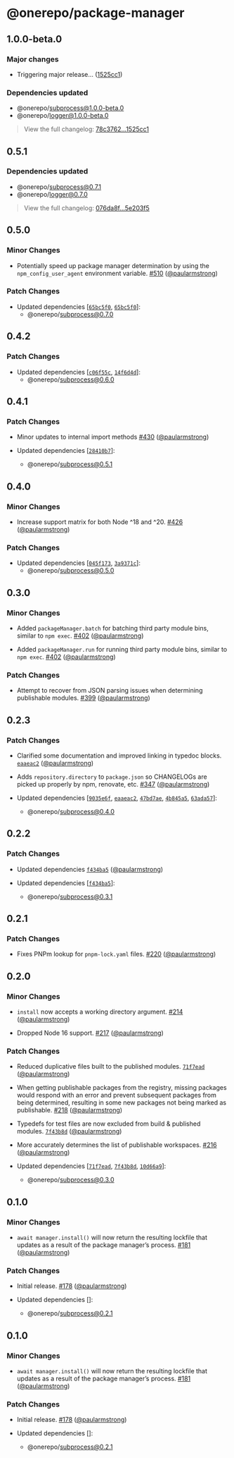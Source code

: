 # @onerepo/package-manager

## 1.0.0-beta.0

### Major changes

- Triggering major release… ([1525cc1](https://github.com/paularmstrong/onerepo/commit/1525cc1e51b571bc86ed4dbfd71864217881ff88))

### Dependencies updated

- @onerepo/subprocess@1.0.0-beta.0
- @onerepo/logger@1.0.0-beta.0

> View the full changelog: [78c3762...1525cc1](https://github.com/paularmstrong/onerepo/compare/78c37627cffe8d026958ec949eda9ab0d9c29cf8...1525cc1e51b571bc86ed4dbfd71864217881ff88)

## 0.5.1

### Dependencies updated

- @onerepo/subprocess@0.7.1
- @onerepo/logger@0.7.0

> View the full changelog: [076da8f...5e203f5](https://github.com/paularmstrong/onerepo/compare/076da8f7e96c37fdbd5af4e6772778207073136d...5e203f559b5aca1f45427729a59764d3a47952b5)

## 0.5.0

### Minor Changes

- Potentially speed up package manager determination by using the `npm_config_user_agent` environment variable. [#510](https://github.com/paularmstrong/onerepo/pull/510) ([@paularmstrong](https://github.com/paularmstrong))

### Patch Changes

- Updated dependencies [[`65bc5f0`](https://github.com/paularmstrong/onerepo/commit/65bc5f0267abb728ea603f43a7e68e4e1996709c), [`65bc5f0`](https://github.com/paularmstrong/onerepo/commit/65bc5f0267abb728ea603f43a7e68e4e1996709c)]:
  - @onerepo/subprocess@0.7.0

## 0.4.2

### Patch Changes

- Updated dependencies [[`c06f55c`](https://github.com/paularmstrong/onerepo/commit/c06f55c0e1c09c257c0c607f0190221765695149), [`14f6d4d`](https://github.com/paularmstrong/onerepo/commit/14f6d4d13a4e88fb52cf4ed168fda4eae3c5311d)]:
  - @onerepo/subprocess@0.6.0

## 0.4.1

### Patch Changes

- Minor updates to internal import methods [#430](https://github.com/paularmstrong/onerepo/pull/430) ([@paularmstrong](https://github.com/paularmstrong))

- Updated dependencies [[`28410b7`](https://github.com/paularmstrong/onerepo/commit/28410b7cfaeed011c7e01973acb041a7d3aa984c)]:
  - @onerepo/subprocess@0.5.1

## 0.4.0

### Minor Changes

- Increase support matrix for both Node ^18 and ^20. [#426](https://github.com/paularmstrong/onerepo/pull/426) ([@paularmstrong](https://github.com/paularmstrong))

### Patch Changes

- Updated dependencies [[`045f173`](https://github.com/paularmstrong/onerepo/commit/045f173bf14acadf953d8e9de77b035659dec093), [`3a9371c`](https://github.com/paularmstrong/onerepo/commit/3a9371cda959afc71c86d4b3593f7a9deef8e63b)]:
  - @onerepo/subprocess@0.5.0

## 0.3.0

### Minor Changes

- Added `packageManager.batch` for batching third party module bins, similar to `npm exec`. [#402](https://github.com/paularmstrong/onerepo/pull/402) ([@paularmstrong](https://github.com/paularmstrong))

- Added `packageManager.run` for running third party module bins, similar to `npm exec`. [#402](https://github.com/paularmstrong/onerepo/pull/402) ([@paularmstrong](https://github.com/paularmstrong))

### Patch Changes

- Attempt to recover from JSON parsing issues when determining publishable modules. [#399](https://github.com/paularmstrong/onerepo/pull/399) ([@paularmstrong](https://github.com/paularmstrong))

## 0.2.3

### Patch Changes

- Clarified some documentation and improved linking in typedoc blocks. [`eaaeac2`](https://github.com/paularmstrong/onerepo/commit/eaaeac257d06164adb3df11f454302c1ef2da2ba) ([@paularmstrong](https://github.com/paularmstrong))

- Adds `repository.directory` to `package.json` so CHANGELOGs are picked up properly by npm, renovate, etc. [#347](https://github.com/paularmstrong/onerepo/pull/347) ([@paularmstrong](https://github.com/paularmstrong))

- Updated dependencies [[`9035e6f`](https://github.com/paularmstrong/onerepo/commit/9035e6f8281a19cc33e2b4ae41bea46acee94a3d), [`eaaeac2`](https://github.com/paularmstrong/onerepo/commit/eaaeac257d06164adb3df11f454302c1ef2da2ba), [`47bd7ae`](https://github.com/paularmstrong/onerepo/commit/47bd7ae880134110a5df430a46f7be823896417d), [`4b845a5`](https://github.com/paularmstrong/onerepo/commit/4b845a52b009ce94cf021d2c6dd760d944a249cd), [`63ada57`](https://github.com/paularmstrong/onerepo/commit/63ada577da7e630e127dcb0fe44523e55fa61840)]:
  - @onerepo/subprocess@0.4.0

## 0.2.2

### Patch Changes

- Updated dependencies [`f434ba5`](https://github.com/paularmstrong/onerepo/commit/f434ba58f4d3de366697d367449440320d0a12a7) ([@paularmstrong](https://github.com/paularmstrong))

- Updated dependencies [[`f434ba5`](https://github.com/paularmstrong/onerepo/commit/f434ba58f4d3de366697d367449440320d0a12a7)]:
  - @onerepo/subprocess@0.3.1

## 0.2.1

### Patch Changes

- Fixes PNPm lookup for `pnpm-lock.yaml` files. [#220](https://github.com/paularmstrong/onerepo/pull/220) ([@paularmstrong](https://github.com/paularmstrong))

## 0.2.0

### Minor Changes

- `install` now accepts a working directory argument. [#214](https://github.com/paularmstrong/onerepo/pull/214) ([@paularmstrong](https://github.com/paularmstrong))

- Dropped Node 16 support. [#217](https://github.com/paularmstrong/onerepo/pull/217) ([@paularmstrong](https://github.com/paularmstrong))

### Patch Changes

- Reduced duplicative files built to the published modules. [`71f7ead`](https://github.com/paularmstrong/onerepo/commit/71f7eadc31effa5e92cb499efff8fe8317f7c01b) ([@paularmstrong](https://github.com/paularmstrong))

- When getting publishable packages from the registry, missing packages would respond with an error and prevent subsequent packages from being determined, resulting in some new packages not being marked as publishable. [#218](https://github.com/paularmstrong/onerepo/pull/218) ([@paularmstrong](https://github.com/paularmstrong))

- Typedefs for test files are now excluded from build & published modules. [`7f43b8d`](https://github.com/paularmstrong/onerepo/commit/7f43b8d0682917a1cca9f80d9c2ece7b58cfe4b9) ([@paularmstrong](https://github.com/paularmstrong))

- More accurately determines the list of publishable workspaces. [#216](https://github.com/paularmstrong/onerepo/pull/216) ([@paularmstrong](https://github.com/paularmstrong))

- Updated dependencies [[`71f7ead`](https://github.com/paularmstrong/onerepo/commit/71f7eadc31effa5e92cb499efff8fe8317f7c01b), [`7f43b8d`](https://github.com/paularmstrong/onerepo/commit/7f43b8d0682917a1cca9f80d9c2ece7b58cfe4b9), [`10d66a9`](https://github.com/paularmstrong/onerepo/commit/10d66a9b93d6824a89915aa6e1ff3feeebcad91b)]:
  - @onerepo/subprocess@0.3.0

## 0.1.0

### Minor Changes

- `await manager.install()` will now return the resulting lockfile that updates as a result of the package manager’s process. [#181](https://github.com/paularmstrong/onerepo/pull/181) ([@paularmstrong](https://github.com/paularmstrong))

### Patch Changes

- Initial release. [#178](https://github.com/paularmstrong/onerepo/pull/178) ([@paularmstrong](https://github.com/paularmstrong))

- Updated dependencies []:
  - @onerepo/subprocess@0.2.1

## 0.1.0

### Minor Changes

- `await manager.install()` will now return the resulting lockfile that updates as a result of the package manager’s process. [#181](https://github.com/paularmstrong/onerepo/pull/181) ([@paularmstrong](https://github.com/paularmstrong))

### Patch Changes

- Initial release. [#178](https://github.com/paularmstrong/onerepo/pull/178) ([@paularmstrong](https://github.com/paularmstrong))

- Updated dependencies []:
  - @onerepo/subprocess@0.2.1
